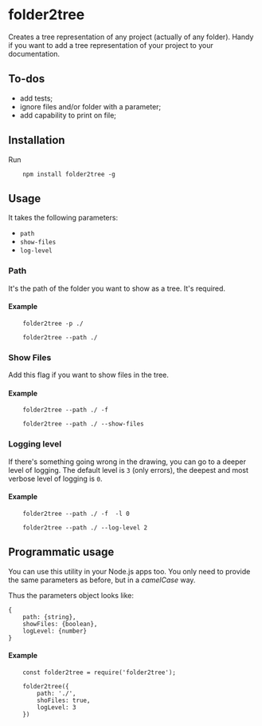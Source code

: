 # folder2tree #

Creates a tree representation of any project (actually of any folder). Handy if you want to add a tree 
representation of your project to your documentation.

## To-dos

- add tests;
- ignore files and/or folder with a parameter;
- add capability to print on file;

## Installation ##

Run 

```
    npm install folder2tree -g
```

## Usage ##
It takes the following parameters:

- `path`
- `show-files`
- `log-level`

### Path ###

It's the path of the folder you want to show as a tree. It's required.

#### Example ####

```
    folder2tree -p ./
```
```
    folder2tree --path ./
```

### Show Files ###

Add this flag if you want to show files in the tree.

#### Example ####

```
    folder2tree --path ./ -f
```
```
    folder2tree --path ./ --show-files
```

### Logging level ###

If there's something going wrong in the drawing, you can go to a deeper level of logging.
The default level is `3` (only errors), the deepest and most verbose level of logging is `0`.

#### Example ####

```
    folder2tree --path ./ -f  -l 0
```
```
    folder2tree --path ./ --log-level 2
```


## Programmatic usage ##

You can use this utility in your Node.js apps too. You only need to provide the same parameters
as before, but in a _camelCase_ way.

Thus the parameters object looks like:

    {
        path: {string},
        showFiles: {boolean},
        logLevel: {number}
    }

#### Example ####

```
    const folder2tree = require('folder2tree');

    folder2tree({
        path: './',
        shoFiles: true,
        logLevel: 3
    })

``` 
